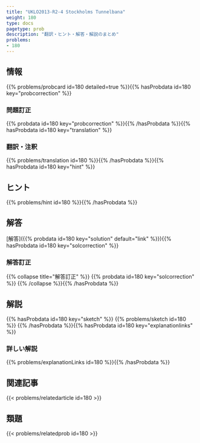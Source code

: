 ```yaml
---
title: "UKLO2013-R2-4 Stockholms Tunnelbana"
weight: 180
type: docs
pagetype: prob
description: "翻訳・ヒント・解答・解説のまとめ"
problems: 
- 180
---
```


## 情報

{{% problems/probcard id=180 detailed=true %}}{{% hasProbdata id=180 key="probcorrection" %}}

### 問題訂正

{{% probdata id=180 key="probcorrection" %}}{{% /hasProbdata %}}{{% hasProbdata id=180 key="translation" %}}

### 翻訳・注釈

{{% problems/translation id=180 %}}{{% /hasProbdata %}}{{% hasProbdata id=180 key="hint" %}}

## ヒント

{{% problems/hint id=180 %}}{{% /hasProbdata %}}

## 解答

[解答]({{% probdata id=180 key="solution" default="link" %}}){{% hasProbdata id=180 key="solcorrection" %}}

### 解答訂正

{{% collapse title="解答訂正" %}}
{{% probdata id=180 key="solcorrection" %}}
{{% /collapse %}}{{% /hasProbdata %}}

## 解説

{{% hasProbdata id=180 key="sketch" %}}
{{% problems/sketch id=180 %}}
{{% /hasProbdata %}}{{% hasProbdata id=180 key="explanationlinks" %}}

### 詳しい解説

{{% problems/explanationLinks id=180 %}}{{% /hasProbdata %}}

## 関連記事

{{< problems/relatedarticle id=180 >}}

## 類題

{{< problems/relatedprob id=180 >}}
